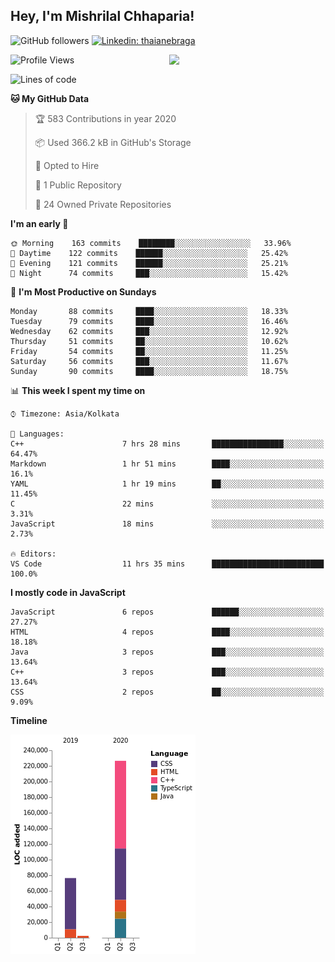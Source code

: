 <h2>Hey, I'm Mishrilal Chhaparia!</h2>

<!-- ![Mishrilal's github stats](https://github-readme-stats.vercel.app/api?username=mishrilal&theme=blue-green&show_icons=true&count_private=true) -->
![GitHub followers](https://img.shields.io/github/followers/mishrilal?label=Follow&style=social)
[![Linkedin: thaianebraga](https://img.shields.io/badge/-Mishrilal%20Chhaparia-blue?style=flat-square&logo=Linkedin&logoColor=white&link=https://www.linkedin.com/in/mishrilal-chhaparia-074969192/)](https://www.linkedin.com/in/mishrilal-chhaparia-074969192/)

<img align='right' src="https://avatars1.githubusercontent.com/u/53535840?s=400&u=ccbf62c3091d7277d104d3666e4598207f27c197&v=4" width="250">

<!--START_SECTION:waka-->
![Profile Views](http://img.shields.io/badge/Profile%20Views-417-blue)

![Lines of code](https://img.shields.io/badge/From%20Hello%20World%20I've%20written-316062%20Lines%20of%20code-blue)

**🐱 My GitHub Data** 

> 🏆 583 Contributions in year 2020
 > 
> 📦 Used 366.2 kB in GitHub's Storage 
 > 
> 💼 Opted to Hire
 > 
> 📜 1 Public Repository 
 > 
> 🔑 24 Owned Private Repositories 

**I'm an early 🐤** 

```text
🌞 Morning    163 commits    ████████░░░░░░░░░░░░░░░░░   33.96% 
🌆 Daytime    122 commits    ██████░░░░░░░░░░░░░░░░░░░   25.42% 
🌃 Evening    121 commits    ██████░░░░░░░░░░░░░░░░░░░   25.21% 
🌙 Night      74 commits     ███░░░░░░░░░░░░░░░░░░░░░░   15.42%

```
📅 **I'm Most Productive on Sundays** 

```text
Monday       88 commits     ████░░░░░░░░░░░░░░░░░░░░░   18.33% 
Tuesday      79 commits     ████░░░░░░░░░░░░░░░░░░░░░   16.46% 
Wednesday    62 commits     ███░░░░░░░░░░░░░░░░░░░░░░   12.92% 
Thursday     51 commits     ██░░░░░░░░░░░░░░░░░░░░░░░   10.62% 
Friday       54 commits     ██░░░░░░░░░░░░░░░░░░░░░░░   11.25% 
Saturday     56 commits     ███░░░░░░░░░░░░░░░░░░░░░░   11.67% 
Sunday       90 commits     ████░░░░░░░░░░░░░░░░░░░░░   18.75%

```


📊 **This week I spent my time on** 

```text
⌚︎ Timezone: Asia/Kolkata

💬 Languages: 
C++                      7 hrs 28 mins       ████████████████░░░░░░░░░   64.47% 
Markdown                 1 hr 51 mins        ████░░░░░░░░░░░░░░░░░░░░░   16.1% 
YAML                     1 hr 19 mins        ██░░░░░░░░░░░░░░░░░░░░░░░   11.45% 
C                        22 mins             ░░░░░░░░░░░░░░░░░░░░░░░░░   3.31% 
JavaScript               18 mins             ░░░░░░░░░░░░░░░░░░░░░░░░░   2.73%

🔥 Editors: 
VS Code                  11 hrs 35 mins      █████████████████████████   100.0%

```

**I mostly code in JavaScript** 

```text
JavaScript               6 repos             ██████░░░░░░░░░░░░░░░░░░░   27.27% 
HTML                     4 repos             ████░░░░░░░░░░░░░░░░░░░░░   18.18% 
Java                     3 repos             ███░░░░░░░░░░░░░░░░░░░░░░   13.64% 
C++                      3 repos             ███░░░░░░░░░░░░░░░░░░░░░░   13.64% 
CSS                      2 repos             ██░░░░░░░░░░░░░░░░░░░░░░░   9.09%

```


**Timeline**

![Chart not found](https://github.com/mishrilal/mishrilal/blob/master/charts/bar_graph.png) 


<!--END_SECTION:waka-->
